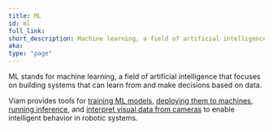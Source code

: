 ```yaml
---
title: ML
id: ml
full_link:
short_description: Machine learning, a field of artificial intelligence focused on building systems that learn from data.
aka:
type: "page"
---
```


ML stands for machine learning, a field of artificial intelligence that focuses on building systems that can learn from and make decisions based on data.

Viam provides tools for [training ML models](/data-ai/ai/train/), [deploying them to machines](/data-ai/ai/deploy/), [running inference](/data-ai/inference/), and [interpret visual data from cameras](/data-ai/inference/alert/) to enable intelligent behavior in robotic systems.
